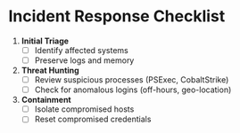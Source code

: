 ﻿# Incident Response Checklist

1. **Initial Triage**
   - [ ] Identify affected systems
   - [ ] Preserve logs and memory

2. **Threat Hunting**
   - [ ] Review suspicious processes (PSExec, CobaltStrike)
   - [ ] Check for anomalous logins (off-hours, geo-location)

3. **Containment**
   - [ ] Isolate compromised hosts
   - [ ] Reset compromised credentials
